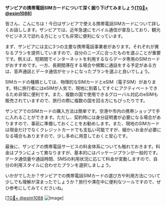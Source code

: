 **ザンビアの携帯電話SIMカードについて深く掘り下げてみましょう[[TG💪+ @esim1088](https://t.me/s/esim1088)]**

皆さん、こんにちは！今日はザンビアで使える携帯電話SIMカードについて詳しくお話しします。ザンビアでは、近年急速にモバイル通信が普及しており、観光やビジネスで訪れる方にとっても非常に便利になっています。

まず、ザンビアには主に3つの主要な携帯電話事業者があります。それぞれが異なるプランを提供していますので、自分のニーズに合ったものを選ぶことが重要です。例えば、短期間でインターネットを利用するならデータ専用のSIMカードがおすすめです。一方、長期間滞在する場合や頻繁に通話をする予定がある方は、音声通話とデータ通信がセットになったプランを選ぶと良いでしょう。

SIMカードの種類としては、物理的なSIMカードとeSIM（電子SIM）があります。特に旅行者にはeSIMが人気で、現地に到着してすぐにアクティベートできるため非常に便利です。また、複数の国で使用できるグローバル対応のeSIMも販売されていますので、旅行の際に複数の国を回る方にもぴったりです。

ザンビアでのSIMカードの購入方法は簡単です。空港や市内の携帯ショップで手に入れることができます。ただし、契約時には身分証明書が必要になる場合がありますので、事前に準備しておくことをお勧めします。また、現地のSIMカードは現金だけでなくクレジットカードでも支払い可能ですが、細かいお金が必要になる場合もありますので、少し多めに用意しておくと安心です。

最後に、ザンビアの携帯電話サービスの料金体系についても触れておきます。料金はプランによって異なりますが、基本的にはパッケージプランが一般的です。データ通信量や通話時間、SMSの利用状況に応じて料金が変動しますので、自分の利用スタイルに合わせたプランを選択しましょう。

いかがでしたか？ザンビアでの携帯電話SIMカードの選び方や利用方法について少しでも理解が深まったでしょうか？旅行や滞在中に便利なツールですので、ぜひ参考にしてみてくださいね。

[[TG💪+ @esim1088](https://t.me/s/esim1088) ![Image](https://i.postimg.cc/Y0z9fWf4/image.png)]